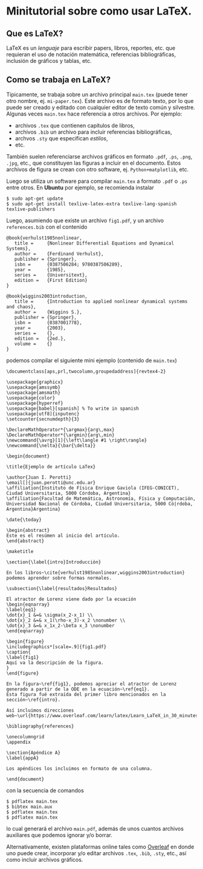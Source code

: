 # Minitutorial sobre como usar LaTeX.

## Que es LaTeX? ##

LaTeX es un *lenguaje* para escribir papers, libros, reportes, etc. que requieran el uso de notación matemática, referencias bibliográficas, inclusión de gráficos y tablas, etc.

## Como se trabaja en LaTeX? ##

Típicamente, se trabaja sobre un archivo principal `main.tex` (puede tener otro nombre, ej. `mi-paper.tex`).
Este archivo es de formato texto, por lo que puede ser creado y editado con  cualquier editor de texto común y silvestre. 
Algunas veces `main.tex` hace referencia a otros archivos. 
Por ejemplo:

* archivos `.tex` que contienen capítulos de libros,
* archivos `.bib` un archivo para incluir referencias bibliográficas,
* archvos `.sty` que especifican *estilos*,
* etc.

También suelen referenciarse archivos gráficos en formato `.pdf`, `.ps`, `.png`, `.jpg`, etc., que constituyen las figuras a incluir en el documento.
Estos archivos de figura se crean con otro software, ej. `Python+matplotlib`, etc.

Luego se utiliza un software para compilar `main.tex` a formato `.pdf` o `.ps` entre otros.
En **Ubuntu** por ejemplo, se recomienda instalar

    $ sudo apt-get update
    $ sudo apt-get install texlive-latex-extra texlive-lang-spanish texlive-publishers
    
Luego, asumiendo que existe un archivo `fig1.pdf`, y un archivo `references.bib` con el contenido

    @book{verhulst1985nonlinear,
       title =     {Nonlinear Differential Equations and Dynamical Systems},
       author =    {Ferdinand Verhulst},
       publisher = {Springer},
       isbn =      {0387506284; 9780387506289},
       year =      {1985},
       series =    {Universitext},
       edition =   {First Edition}
    }

    @book{wiggins2003introduction,
       title =     {Introduction to applied nonlinear dynamical systems and chaos},
       author =    {Wiggins S.},
       publisher = {Springer},
       isbn =      {0387001778},
       year =      {2003},
       series =    {},
       edition =   {2ed.},
       volume =    {}
    }

podemos compilar el siguiente mini ejemplo (contenido de `main.tex`)

    \documentclass[aps,prl,twocolumn,groupedaddress]{revtex4-2}

    \usepackage{graphicx}
    \usepackage{amssymb}
    \usepackage{amsmath}
    \usepackage{color}
    \usepackage{hyperref}
    \usepackage{babel}[spanish] % To write in spanish
    \usepackage[utf8]{inputenc}
    \setcounter{secnumdepth}{3}

    \DeclareMathOperator*{\argmax}{arg\,max}
    \DeclareMathOperator*{\argmin}{arg\,min}
    \newcommand{\avrg}[1]{\left\langle #1 \right\rangle}
    \newcommand{\nelta}{\bar{\delta}}

    \begin{document}

    \title{Ejemplo de artículo LaTex}

    \author{Juan I. Perotti}
    \email[]{juan.perotti@unc.edu.ar}
    \affiliation{Instituto de Física Enrique Gaviola (IFEG-CONICET), Ciudad Universitaria, 5000 Córdoba, Argentina}
    \affiliation{Facultad de Matemática, Astronomía, Física y Computación, Universidad Nacional de Córdoba, Ciudad Universitaria, 5000 Có|rdoba, Argentina}Argentina}

    \date{\today}

    \begin{abstract}
    Este es el resúmen al inicio del artículo.
    \end{abstract}

    \maketitle

    \section{\label{intro}Introducción}

    En los libros~\cite{verhulst1985nonlinear,wiggins2003introduction} podemos aprender sobre formas normales.

    \subsection{\label{resultados}Resultados}

    El atractor de Lorenz viene dado por la ecuación
    \begin{eqnarray}
    \label{eq1}
    \dot{x}_1 &=& \sigma(x_2-x_1) \\
    \dot{x}_2 &=& x_1(\rho-x_3)-x_2 \nonumber \\
    \dot{x}_3 &=& x_1x_2-\beta x_3 \nonumber
    \end{eqnarray}

    \begin{figure}
    \includegraphics*[scale=.9]{fig1.pdf}
    \caption{
    \label{fig1}
    Aquí va la descripción de la figura.
    }
    \end{figure}

    En la figura~\ref{fig1}, podemos apreciar el atractor de Lorenz generado a partir de la ODE en la ecuación~\ref{eq1}.
    Esta figura fué extraída del primer libro mencionados en la sección~\ref{intro}.

    Así incluimos direcciones web~\url{https://www.overleaf.com/learn/latex/Learn_LaTeX_in_30_minutes}.

    \bibliography{references}

    \onecolumngrid
    \appendix

    \section{Apéndice A}
    \label{appA}

    Los apéndices los incluimos en formato de una columna.

    \end{document}
    
con la secuencia de comandos

    $ pdflatex main.tex
    $ bibtex main.aux
    $ pdflatex main.tex
    $ pdflatex main.tex
    
lo cual generará el archivo `main.pdf`, además de unos cuantos archivos auxiliares que podemos ignorar y/o borrar.

Alternativamente, existen plataformas online tales como [Overleaf](https://www.overleaf.com/learn/latex/Learn_LaTeX_in_30_minutes) en donde uno puede crear, incorporar y/o editar archivos `.tex`, `.bib`, `.sty`, etc., así como incluir archivos gráficos.
